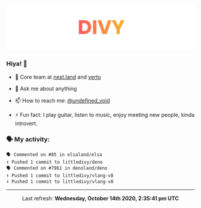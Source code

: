 
![](https://github.com/divy-work/divy-work/raw/master/assets/divy.png)

### Hiya! 👋

- 🔭 Core team at [nest.land](https://github.com/nestdotland/nest.land) and [verto](https://github.com/useverto/verto)

- 💬 Ask me about anything

- 📫 How to reach me: [@undefined_void](https://instagram.com/divy.exe)

- ⚡ Fun fact: I play guitar, listen to music, enjoy meeting new people, kinda introvert.

### 🗣 My activity:

```
🗣 Commented on #85 in elsaland/elsa
⬆️ Pushed 1 commit to littledivy/deno
🗣 Commented on #7961 in denoland/deno
⬆️ Pushed 1 commit to littledivy/vlang-v8
⬆️ Pushed 1 commit to littledivy/vlang-v8
```

------------
<p align="center">Last refresh: <b>Wednesday, October 14th 2020, 2:35:41 pm UTC</b></p>
